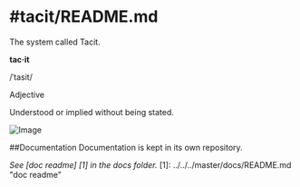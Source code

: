 #tacit/README.md
================

The system called Tacit.

**tac·it**

/ˈtasit/

Adjective

Understood or implied without being stated.

![Image](../../../master/images/system_overview.png?raw=true)

##Documentation
Documentation is kept in its own repository.

*See [doc readme] [1] in the docs folder.*
[1]: ../../../master/docs/README.md "doc readme"
